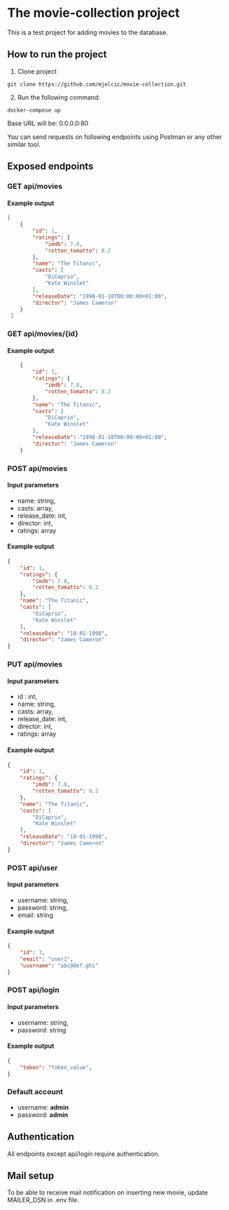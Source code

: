 # The movie-collection project
This is a test project for adding movies to the database.

## How to run the project
1. Clone project
```git
git clone https://github.com/mjelcic/movie-collection.git
```
2. Run the following command: 
```docker
docker-compose up
```

Base URL will be: 0.0.0.0:80

You can send requests on following endpoints using Postman or any other similar tool.

## Exposed endpoints

### GET api/movies
#### Example output
```json
[
    {
        "id": 1,
        "ratings": {
            "imdb": 7.8,
            "rotten_tomatto": 8.2
        },
        "name": "The Titanic",
        "casts": [
            "DiCaprio",
            "Kate Winslet"
        ],
        "releaseDate": "1998-01-18T00:00:00+01:00",
        "director": "James Cameron"
    }
 ]
```

### GET api/movies/{id}
#### Example output
```json
    {
        "id": 1,
        "ratings": {
            "imdb": 7.8,
            "rotten_tomatto": 8.2
        },
        "name": "The Titanic",
        "casts": [
            "DiCaprio",
            "Kate Winslet"
        ],
        "releaseDate": "1998-01-18T00:00:00+01:00",
        "director": "James Cameron"
    }
```

### POST api/movies
#### Input parameters
- name: string,
- casts: array,
- release_date: int,
- director: int,
- ratings: array
#### Example output
```json
{
    "id": 1,
    "ratings": {
        "imdb": 7.8,
        "rotten_tomatto": 8.2
    },
    "name": "The Titanic",
    "casts": [
        "DiCaprio",
        "Kate Winslet"
    ],
    "releaseDate": "18-01-1998",
    "director": "James Cameron"
}
```

### PUT api/movies
#### Input parameters
- id : int,
- name: string,
- casts: array,
- release_date: int,
- director: int,
- ratings: array
#### Example output
```json
{
    "id": 1,
    "ratings": {
        "imdb": 7.8,
        "rotten_tomatto": 8.2
    },
    "name": "The Titanic",
    "casts": [
        "DiCaprio",
        "Kate Winslet"
    ],
    "releaseDate": "18-01-1998",
    "director": "James Cameron"
}
```

### POST api/user
#### Input parameters
- username: string,
- password: string,
- email: string
#### Example output
```json
{
    "id": 3,
    "email": "user1",
    "username": "abc@def.ghi"
}
```

### POST api/login
#### Input parameters
- username: string,
- password: string
#### Example output
```json
{
    "token": "token_value",
}
```

### Default account
- username: **admin**
- password: **admin**

## Authentication
All endpoints except api/login require authentication.

## Mail setup
To be able to receive mail notification on inserting new movie, update MAILER_DSN in .env file.
